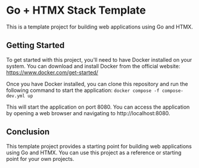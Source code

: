 # Go + HTMX Stack Template

This is a template project for building web applications using Go and HTMX.

## Getting Started

To get started with this project, you'll need to have Docker installed on your system. You can download and install Docker from the official website: https://www.docker.com/get-started/

Once you have Docker installed, you can clone this repository and run the following command to start the application: `docker compose -f compose-dev.yml up`

This will start the application on port 8080. You can access the application by opening a web browser and navigating to http://localhost:8080.

## Conclusion

This template project provides a starting point for building web applications using Go and HTMX. You can use this project as a reference or starting point for your own projects.